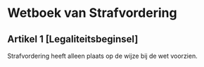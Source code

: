 # Wetboek van Strafvordering
## Artikel 1 [Legaliteitsbeginsel]
Strafvordering heeft alleen plaats op de wijze bij de wet voorzien.